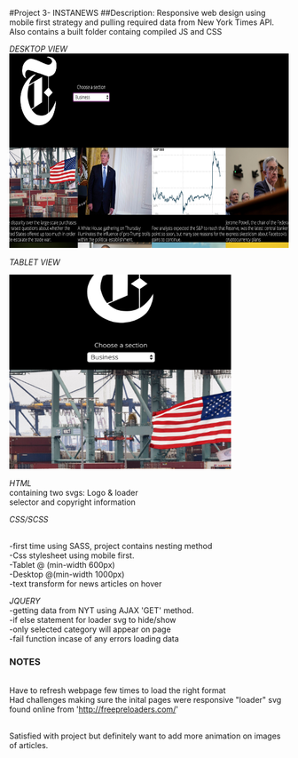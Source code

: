 #Project 3- INSTANEWS
##Description: Responsive web design using mobile first strategy and pulling required data from New York Times API. Also contains a built folder containg compiled JS and CSS

*DESKTOP VIEW*
<img src="images/desktop.png" width ="900px" height="350px"/>
<br>



*TABLET VIEW*

<img src="images/tablet.png" width ="400px" height="350px"/>

<br>


*HTML*
<br>containing two svgs: Logo & loader 
<br>selector and copyright information

*CSS/SCSS*

<br>-first time using SASS, project contains nesting method
<br>-Css stylesheet using mobile first.
<br>-Tablet @ (min-width 600px)
<br>-Desktop @(min-width 1000px)
<br>-text transform for news articles on hover

*JQUERY*
<br>-getting data from NYT using AJAX 'GET' method.
<br>-if else statement for loader svg to hide/show
<br>-only selected category will appear on page
<br>-fail function incase of any errors loading data


### NOTES
<br>Have to refresh webpage few times to load the right format
<br>Had challenges making sure the inital pages were responsive
"loader" svg found online from 'http://freepreloaders.com/'

<br>Satisfied with project but definitely want to add more animation on images of articles.
